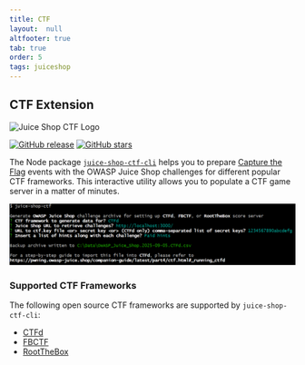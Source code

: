```yaml
---
title: CTF
layout:  null
altfooter: true
tab: true
order: 5
tags: juiceshop
---
```


## CTF Extension

![Juice Shop CTF Logo](https://raw.githubusercontent.com/juice-shop/juice-shop-ctf/master/images/JuiceShopCTF_Logo_100px.png)

[![GitHub release](https://img.shields.io/github/release/juice-shop/juice-shop-ctf.svg)](https://github.com/juice-shop/juice-shop-ctf/releases/latest)
[![GitHub stars](https://img.shields.io/github/stars/juice-shop/juice-shop-ctf.svg?label=GitHub%20%E2%98%85&style=flat)](https://github.com/juice-shop/juice-shop-ctf)

The Node package
[`juice-shop-ctf-cli`](https://www.npmjs.com/package/juice-shop-ctf-cli)
helps you to prepare
[Capture the Flag](https://en.wikipedia.org/wiki/Capture_the_flag#Computer_security)
events with the OWASP Juice Shop challenges for different popular CTF
frameworks. This interactive utility allows you to populate a CTF game
server in a matter of minutes.

![Juice Shop CLI in Powershell](https://raw.githubusercontent.com/juice-shop/juice-shop-ctf/master/images/juice-shop-ctf-cli.png)

### Supported CTF Frameworks

The following open source CTF frameworks are supported by
`juice-shop-ctf-cli`:

* [CTFd](https://github.com/CTFd/CTFd)
* [FBCTF](https://github.com/facebook/fbctf)
* [RootTheBox](https://github.com/moloch--/RootTheBox)
